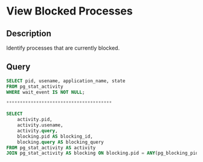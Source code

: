 # View Blocked Processes

## Description
Identify processes that are currently blocked.

## Query
```sql
SELECT pid, usename, application_name, state 
FROM pg_stat_activity 
WHERE wait_event IS NOT NULL;

***************************************

SELECT
    activity.pid,
    activity.usename,
    activity.query,
    blocking.pid AS blocking_id,
    blocking.query AS blocking_query
FROM pg_stat_activity AS activity
JOIN pg_stat_activity AS blocking ON blocking.pid = ANY(pg_blocking_pids(activity.pid));